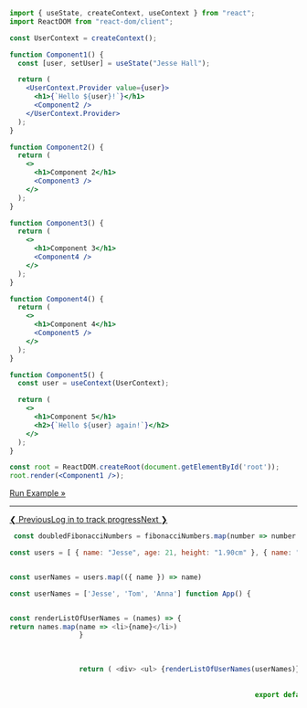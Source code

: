 ```jsx
import { useState, createContext, useContext } from "react";
import ReactDOM from "react-dom/client";

const UserContext = createContext();

function Component1() {
  const [user, setUser] = useState("Jesse Hall");

  return (
    <UserContext.Provider value={user}>
      <h1>{`Hello ${user}!`}</h1>
      <Component2 />
    </UserContext.Provider>
  );
}

function Component2() {
  return (
    <>
      <h1>Component 2</h1>
      <Component3 />
    </>
  );
}

function Component3() {
  return (
    <>
      <h1>Component 3</h1>
      <Component4 />
    </>
  );
}

function Component4() {
  return (
    <>
      <h1>Component 4</h1>
      <Component5 />
    </>
  );
}

function Component5() {
  const user = useContext(UserContext);

  return (
    <>
      <h1>Component 5</h1>
      <h2>{`Hello ${user} again!`}</h2>
    </>
  );
}

const root = ReactDOM.createRoot(document.getElementById('root'));
root.render(<Component1 />);
```

[Run Example »](https://www.w3schools.com/react/showreact.asp?filename=demo2_react_context2)

---

[❮ Previous](https://www.w3schools.com/react/react_useeffect.asp)[Log in to track progress](https://www.w3schools.com/signup/?utm_source=classic&utm_medium=react_tutorial&utm_campaign=button_lower_navigation "Sign Up and improve Your Learning Experience")[Next ❯](https://www.w3schools.com/react/react_useref.asp)

```js
 const doubledFibonacciNumbers = fibonacciNumbers.map(number => number * 2)

```

```js
const users = [ { name: "Jesse", age: 21, height: "1.90cm" }, { name: "Tom", age: 25, height: "1.67cm" }, { name: "Anna", age: 34, height: "1.59cm" } ] 


const userNames = users.map(({ name }) => name)
```


```js
const userNames = ['Jesse', 'Tom', 'Anna'] function App() {


const renderListOfUserNames = (names) => { 
return names.map(name => <li>{name}</li>)
				 }
				 
				 
				 
				 return ( <div> <ul> {renderListOfUserNames(userNames)} </ul> </div> ); }
															
															
															export default App;
```